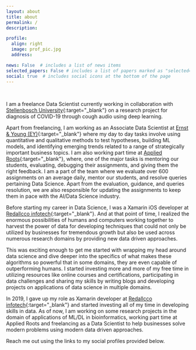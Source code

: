 ```yaml
---
layout: about
title: about
permalink: /
description:

profile:
  align: right
  image: prof_pic.jpg
  address:

news: False  # includes a list of news items
selected_papers: False # includes a list of papers marked as "selected={true}"
social: true  # includes social icons at the bottom of the page
---
```

<br>

I am a freelance Data Scientist currently working in collaboration with [Stellenbosch University](http://www.sun.ac.za/english){:target="\_blank"} on a research project for diagnosis of COVID-19 through cough audio using deep learning.

Apart from freelancing, I am working as an Associate Data Scientist at [Ernst & Young (EY)](https://www.ey.com/en_in){:target="\_blank"} where my day to day tasks involve using quantitative and qualitative methods to test hypotheses, building ML models, and identifying emerging trends related to a range of strategically important business topics. I am also working part time at [Applied Roots](https://www.appliedroots.com/){:target="\_blank"}, where, one of the major tasks is mentoring our students, evaluating, debugging their assignments, and giving them the right feedback.
I am a part of the team where we evaluate over 600 assignments on an average daily, mentor our students, and resolve queries pertaining Data Science.
Apart from the evaluation, guidance, and queries resolution, we are also responsible for updating the assignments to keep them in pace with the
AI/Data Science industry.

Before starting my career in Data Science, I was a Xamarin iOS developer at [Redallcco infotech](https://www.redaallco.com/){:target="\_blank"}.
And at that point of time, I realized the enormous possibilities of humans and computers working together to harvest the power of data for developing techniques that could not only be utilized by businesses for tremendous growth but also be used across numerous research domains by providing new data driven approaches.

This was exciting enough to get me started with wrapping my head around data science and dive deeper into the specifics of what makes these algorithms so powerful that in some domains, they are even capable of outperforming humans.
I started investing more and more of my free time in utilizing resources like online courses and certifications, participating in data challenges and sharing my skills by writing blogs and developing projects on applications of data science in multiple domains.

In 2019, I gave up my role as Xamarin developer at [Redallcco infotech](https://www.redaallco.com/){:target="\_blank"} and started investing all of my time in developing skills in data. As of now, I am working on some research projects in the domain of applications of ML/DL in bioinformatics, working part time at Applied Roots and freelancing as a Data Scientist to help businesses solve modern problems using modern data driven approaches.

<!-- Write your biography here. Tell the world about yourself. Link to your favorite [subreddit](http://reddit.com){:target="\_blank"}. You can put a picture in, too. The code is already in, just name your picture `prof_pic.jpg` and put it in the `img/` folder. -->

Reach me out using the links to my social profiles provided below.

<!-- Put your address / P.O. box / other info right below your picture. You can also disable any these elements by editing `profile` property of the YAML header of your `_pages/about.md`. Edit `_bibliography/papers.bib` and Jekyll will render your [publications page](/al-folio/publications/) automatically.

Link to your social media connections, too. This theme is set up to use [Font Awesome icons](http://fortawesome.github.io/Font-Awesome/){:target="\_blank"} and [Academicons](https://jpswalsh.github.io/academicons/){:target="\_blank"}, like the ones below. Add your Facebook, Twitter, LinkedIn, Google Scholar, or just disable all of them. -->
